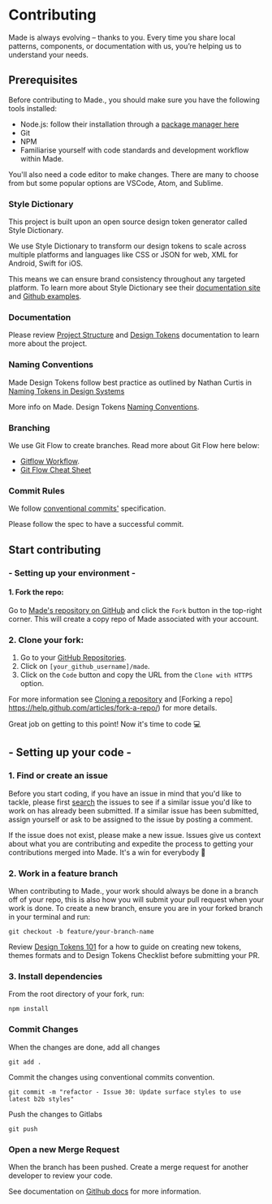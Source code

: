 # Contributing

Made is always evolving – thanks to you. Every time you share local patterns, components, or documentation with us, you’re helping us to understand your needs.

## Prerequisites

Before contributing to Made., you should make sure you have the following tools installed:

- Node.js: follow their installation through a [package manager here](https://nodejs.org/en/download/package-manager/)
- Git
- NPM
- Familiarise yourself with code standards and development workflow within Made.

You'll also need a code editor to make changes. There are many to choose from but some popular options are VSCode, Atom, and Sublime.

### Style Dictionary

This project is built upon an open source design token generator called Style Dictionary. 

We use Style Dictionary to transform our design tokens to scale across multiple platforms and languages like CSS or JSON for web, XML for Android, Swift for iOS.  

This means we can ensure brand consistency throughout any targeted platform. To learn more about Style Dictionary see their [documentation site](https://amzn.github.io/style-dictionary/#/) and [Github examples](https://github.com/amzn/style-dictionary).

### Documentation
Please review [Project Structure](./PROJECT-STRUCTURE.md) and [Design Tokens](./DESIGN-TOKENS-101.md) documentation to learn more about the project.

### Naming Conventions

Made Design Tokens follow best practice as outlined by Nathan Curtis in [Naming Tokens in Design Systems](https://medium.com/eightshapes-llc/naming-tokens-in-design-systems-9e86c7444676)

More info on Made. Design Tokens [Naming Conventions](./NAMING-CONVENTIONS.md).

### Branching 

We use Git Flow to create branches. Read more about Git Flow here below:

* [Gitflow Workflow](https://confluence.mastercard.int/display/MAPI/Gitflow+Workflow). 
* [Git Flow Cheat Sheet](https://danielkummer.github.io/git-flow-cheatsheet/)

### Commit Rules 
We follow [conventional commits'](https://www.conventionalcommits.org/en/v1.0.0/) specification.

Please follow the spec to have a successful commit.

## Start contributing

###  - Setting up your environment -

#### 1. Fork the repo:

Go to [Made's repository on GitHub](https://github.com/Mastercard/)
and click the `Fork` button in the top-right corner. This will create a copy
repo of Made associated with your account.

### 2. Clone your fork:

1.  Go to your [GitHub Repositories](https://github.com/settings/repositories).
2.  Click on `[your_github_username]/made`.
3.  Click on the `Code` button and copy the URL from the `Clone with HTTPS` option.

For more information see [Cloning a repository](https://docs.github.com/en/repositories/creating-and-managing-repositories/cloning-a-repository) and [Forking a repo] https://help.github.com/articles/fork-a-repo/) for more details.

Great job on getting to this point! Now it's time to code :computer:

## - Setting up your code -

### 1. Find or create an issue

Before you start coding, if you have an issue in mind that you'd like to tackle,
please first [search](https://github.com/Mastercard/made/issues) the
issues to see if a similar issue you'd like to work on has already been
submitted. If a similar issue has been submitted, assign yourself or ask to be
assigned to the issue by posting a comment.

If the issue does not exist, please make a new issue. Issues give us context
about what you are contributing and expedite the process to getting your
contributions merged into Made. It's a win for everybody :tada:


### 2. Work in a feature branch
When contributing to Made., your work should always be done in a branch off of your repo, this is also how you will submit your pull request when your work is done. To create a new branch, ensure you are in your forked branch in your terminal and run:

```
git checkout -b feature/your-branch-name
```

Review [Design Tokens 101](./DESIGN-TOKENS-101.md) for a how to guide on creating new tokens, themes formats and to Design Tokens Checklist before submitting your PR.

### 3. Install dependencies

From the root directory of your fork, run:

`npm install`


### Commit  Changes 
When the changes are done, add all changes

`git add .`

Commit the changes using conventional commits convention. 

```git commit -m "refactor - Issue 30: Update surface styles to use latest b2b styles"```

Push the changes to Gitlabs

```git push```

### Open a new Merge Request 

When the branch has been pushed. Create a merge request for another developer to review your code. 

See documentation on [Gitlhub docs](https://docs.github.com/en/pull-requests/collaborating-with-pull-requests/proposing-changes-to-your-work-with-pull-requests/creating-a-pull-request) for more information.
